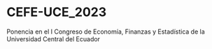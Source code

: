 # CEFE-UCE_2023
Ponencia en el I Congreso de Economía, Finanzas y Estadística de la Universidad Central del Ecuador 
